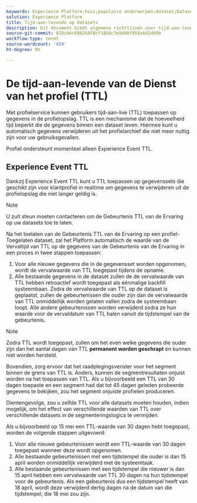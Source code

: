 ```yaml
---
keywords: Experience Platform;huis;populaire onderwerpen;dataset;Dataset;tijd om te leven;ttl;tijd-aan-levende;
solution: Experience Platform
title: Tijd-aan-levende op Datasets
description: Dit document biedt algemene richtlijnen over tijd-aan-leven (TTL) voor datasets in de opslag van het Profiel voor Adobe Experience Platform.
source-git-commit: 878c04c688268f8cf1850c3e8d40f958a6d2d69b
workflow-type: tm+mt
source-wordcount: '459'
ht-degree: 0%

---
```



# De tijd-aan-levende van de Dienst van het profiel (TTL)

Met profielservice kunnen gebruikers tijd-aan-live (TTL) toepassen op gegevens in de profielopslag. TTL is een mechanisme dat de hoeveelheid tijd beperkt die de gegevens binnen een dataset leven. Hiermee kunt u automatisch gegevens verwijderen uit het profielarchief die niet meer nuttig zijn voor uw gebruiksgevallen.

Profiel ondersteunt momenteel alleen Experience Event TTL.

## Experience Event TTL

Dankzij Experience Event TTL kunt u TTL toepassen op gegevenssets die geschikt zijn voor klantprofiel in realtime om gegevens te verwijderen uit de profielopslag die niet langer geldig is.

>[!NOTE]
>
>U zult steun moeten contacteren om de Gebeurtenis TTL van de Ervaring op uw datasets toe te laten.

Na het toelaten van de Gebeurtenis TTL van de Ervaring op een profiel-Toegelaten dataset, zal het Platform automatisch de waarde van de Vervaltijd van TTL op de gegevens van de Gebeurtenis van de Ervaring in een proces in twee stappen toepassen:

1. Voor alle nieuwe gegevens die in de gegevensset worden opgenomen, wordt de vervalwaarde van TTL toegepast tijdens de opname.
2. Alle bestaande gegevens in de dataset zullen de de vervalwaarde van TTL hebben retroactief wordt toegepast als éénmalige backfill systeembaan. Zodra de vervalwaarde van TTL op de dataset is geplaatst, zullen de gebeurtenissen die ouder zijn dan de vervalwaarde van TTL onmiddellijk worden gelaten vallen zodra de systeembaan loopt. Alle andere gebeurtenissen worden verwijderd zodra ze hun waarde voor de vervaldatum van TTL halen vanuit de tijdstempel van de gebeurtenis.

>[!NOTE]
>
>Zodra TTL wordt toegepast, zullen om het even welke gegevens die ouder zijn dan het aantal dagen van TTL **permanent worden geschrapt** en kunnen niet worden hersteld.
> 
>Bovendien, zorg ervoor dat het raadplegingsvenster voor het segment binnen de grens van TTL is. Anders, kunnen de segmentresultaten onjuist worden na het toepassen van TTL. Als u bijvoorbeeld een TTL van 30 dagen toepaste en een segment had dat tot 45 dagen geleden probeerde gegevens te bekijken, zou het segment onjuiste profielen produceren.
> 
>Dientengevolge, zou u zelfde TTL voor alle datasets moeten houden, indien mogelijk, om het effect van verschillende waarden van TTL over verschillende datasets in de segmenteringslogica te vermijden.

Als u bijvoorbeeld op 15 mei een TTL-waarde van 30 dagen hebt toegepast, worden de volgende stappen uitgevoerd:

1. Voor alle nieuwe gebeurtenissen wordt een TTL-waarde van 30 dagen toegepast wanneer deze wordt opgenomen.
2. Alle bestaande gebeurtenissen met een tijdstempel die ouder is dan 15 april worden onmiddellijk verwijderd met de systeemtaak.
3. Alle bestaande gebeurtenissen met een tijdstempel die nieuwer is dan 15 april hebben een vervalwaarde van TTL 30 dagen na hun tijdstempel voor de gebeurtenis. Als een gebeurtenis dus een tijdstempel heeft van 18 april, wordt deze verwijderd dertig dagen na de datum van die tijdstempel, die 18 mei zou zijn.

